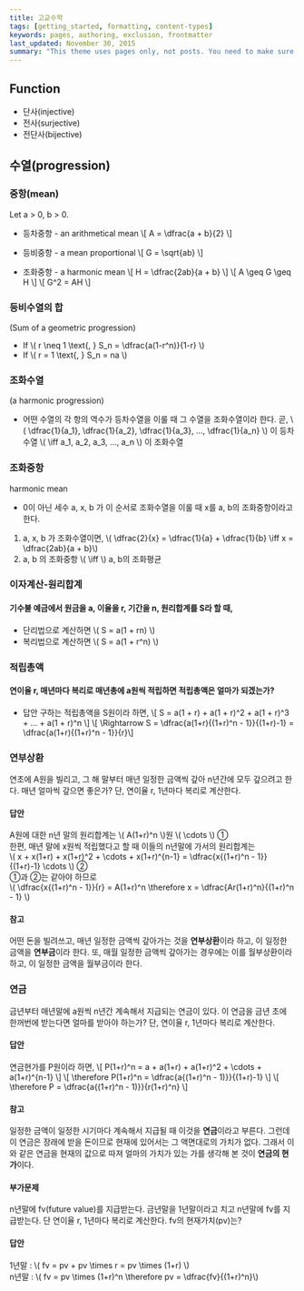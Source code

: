 ```yaml
---
title: 고교수학
tags: [getting_started, formatting, content-types]
keywords: pages, authoring, exclusion, frontmatter
last_updated: November 30, 2015
summary: "This theme uses pages only, not posts. You need to make sure your pages have the appropriate frontmatter. One frontmatter tag your users might find helpful is the summary tag. This functions similar in purpose to the shortdesc element in DITA."
---
```



## Function

* 단사(injective)
* 전사(surjective)
* 전단사(bijective)


## 수열(progression)

### 중항(mean)

Let a &gt; 0, b &gt; 0.

* 등차중항 - an arithmetical mean
\\[ A = \dfrac{a + b}{2} \\]

* 등비중항 - a mean proportional
\\[ G = \sqrt{ab} \\]

* 조화중항 - a harmonic mean
\\[ H = \dfrac{2ab}{a + b} \\]
\\[ A \geq G \geq H \\]
\\[ G^2 = AH \\]

### 등비수열의 합 
(Sum of a geometric progression)

* If \\( r \neq 1 \text{, } S_n = \dfrac{a(1-r^n)}{1-r} \\)
* If \\( r = 1 \text{, } S_n = na \\)


### 조화수열
(a harmonic progression)

* 어떤 수열의 각 항의 역수가 등차수열을 이룰 때 그 수열을 조화수열이라 한다. 곧,
\\( \dfrac{1}{a_1}, \dfrac{1}{a_2}, \dfrac{1}{a_3}, ..., \dfrac{1}{a_n} \\) 이 등차수열 \\( \iff a_1, a_2, a_3, ..., a_n \\) 이 조화수열


### 조화중항
harmonic mean

* 0이 아닌 세수 a, x, b 가 이 순서로 조화수열을 이룰 때 x를 a, b의 조화중항이라고 한다.

1. a, x, b 가 조화수열이면, \\( \dfrac{2}{x} = \dfrac{1}{a} + \dfrac{1}{b} \iff x = \dfrac{2ab}{a + b}\\)
1. a, b 의 조화중항 \\( \iff \\) a, b의 조화평균



### 이자계산-원리합계

#### 기수불 예금에서 원금을 a, 이율을 r, 기간을 n, 원리합계를 S라 할 때,
* 단리법으로 계산하면 \\( S = a(1 + rn) \\)
* 복리법으로 계산하면 \\( S = a(1 + r^n) \\)

### 적립총액

#### 연이율 r, 매년마다 복리로 매년총에 a원씩 적립하면 적립총액은 얼마가 되겠는가?

* 답안
구하는 적립총액을 S원이라 하면,
\\[ S = a(1 + r) + a(1 + r)^2 + a(1 + r)^3 + ... + a(1 + r)^n \\]
\\[ \Rightarrow S = \dfrac{a(1+r)\{(1+r)^n - 1\}}{(1+r)-1} = \dfrac{a(1+r)\{(1+r)^n - 1\}}{r}\\]


### 연부상환
연초에 A원을 빌리고, 그 해 말부터 매년 일정한 금액씩 갚아 n년간에 모두 갚으려고 한다. 매년 얼마씩 갚으면 좋은가? 단, 연이율 r, 1년마다 복리로 계산한다.

#### 답안
A원에 대한 n년 말의 원리합계는 \\( A(1+r)^n \\)원 \\( \cdots \\) ① <br>
한편, 매년 말에 x원씩 적립했다고 할 때 이들의 n년말에 가서의 원리합계는<br>
\\( x + x(1+r) + x(1+r)^2 + \cdots + x(1+r)^{n-1} = \dfrac{x\{(1+r)^n - 1\}}{(1+r)-1} \cdots \\) ② <br>
①과 ②는 같아야 하므로<br>
\\( \dfrac{x\{(1+r)^n - 1\}}{r} = A(1+r)^n \therefore x = \dfrac{Ar(1+r)^n}{(1+r)^n - 1} \\)

#### 참고
어떤 돈을 빌려쓰고, 매년 일정한 금액씩 갚아가는 것을 **연부상환**이라 하고, 이 일정한 금액을 **연부금**이라 한다. 또, 매월 일정한 금액씩 갚아가는 경우에는 이를 월부상환이라 하고, 이 일정한 금액을 월부금이라 한다.



### 연금
금년부터 매년말에 a원씩 n년간 계속해서 지급되는 연금이 있다. 이 연금을 금년 초에 한꺼번에 받는다면 얼마를 받아야 하는가? 단, 연이율 r, 1년마다 복리로 계산한다.

#### 답안
연금현가를 P원이라 하면,
\\[ P(1+r)^n = a + a(1+r) + a(1+r)^2 + \cdots + a(1+r)^{n-1} \\]
\\[ \therefore P(1+r)^n = \dfrac{a\{(1+r)^n - 1)\}}{(1+r)-1} \\]
\\[ \therefore P = \dfrac{a\{(1+r)^n - 1)\}}{r(1+r)^n} \\]

#### 참고
일정한 금액이 일정한 시기마다 계속해서 지급될 때 이것을 **연금**이라고 부른다. 그런데 이 연금은 장래에 받을 돈이므로 현재에 있어서는 그 액면대로의 가치가 없다. 그래서 이와 같은 연금을 현재의 값으로 따져 얼마의 가치가 있는 가를 생각해 본 것이 **연금의 현가**이다.

#### 부가문제
n년말에 fv(future value)를 지급받는다. 금년말을 1년말이라고 치고 n년말에 fv를 지급받는다. 단 연이율 r, 1년마다 복리로 계산한다. fv의 현재가치(pv)는?

#### 답안
1년말 : \\( fv = pv + pv \times r = pv \times (1+r) \\)<br>
n년말 : \\( fv = pv \times (1+r)^n \therefore pv = \dfrac{fv}{(1+r)^n}\\)






